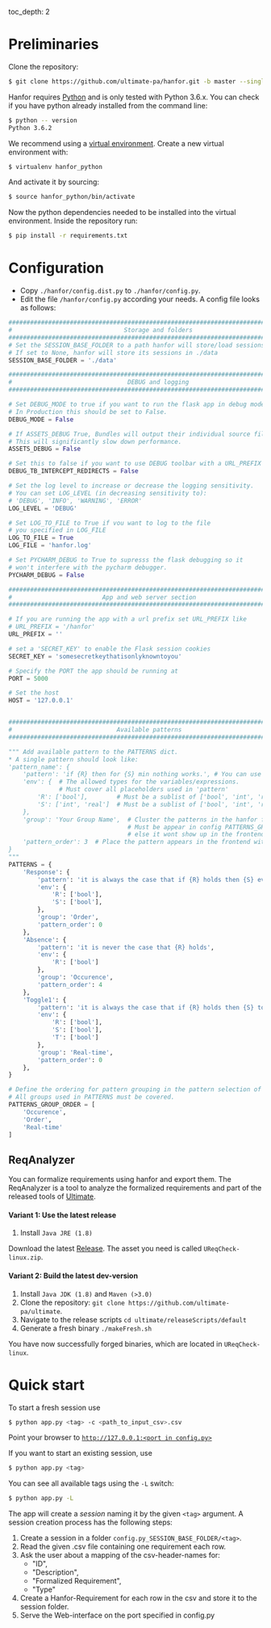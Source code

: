 toc_depth: 2

# Preliminaries
Clone the repository:
```bash
$ git clone https://github.com/ultimate-pa/hanfor.git -b master --single-branch /your/hanfor/destination 
```

Hanfor requires [Python](https://www.python.org/) and is only tested with Python 3.6.x.
You can check if you have python already installed from the command line:
```bash
$ python -- version
Python 3.6.2
```

We recommend using a [virtual environment](https://virtualenv.pypa.io/en/latest/installation/). Create a new virtual environment with: 
```bash
$ virtualenv hanfor_python 
```
And activate it by sourcing:
```bash
$ source hanfor_python/bin/activate
```

Now the python dependencies needed to be installed into the virtual environment.
Inside the repository run:
```bash
$ pip install -r requirements.txt
```

# Configuration
- Copy `./hanfor/config.dist.py` to `./hanfor/config.py`.
- Edit the file `/hanfor/config.py` according your needs.
A config file looks as follows: 


```python
################################################################################
#                               Storage and folders                            #
################################################################################
# Set the SESSION_BASE_FOLDER to a path hanfor will store/load sessions.
# If set to None, hanfor will store its sessions in ./data
SESSION_BASE_FOLDER = './data'

################################################################################
#                                DEBUG and logging                             #
################################################################################

# Set DEBUG_MODE to true if you want to run the flask app in debug mode.
# In Production this should be set to False.
DEBUG_MODE = False

# If ASSETS_DEBUG True, Bundles will output their individual source files.
# This will significantly slow down performance.
ASSETS_DEBUG = False

# Set this to false if you want to use DEBUG toolbar with a URL_PREFIX
DEBUG_TB_INTERCEPT_REDIRECTS = False

# Set the log level to increase or decrease the logging sensitivity.
# You can set LOG_LEVEL (in decreasing sensitivity to):
# 'DEBUG', 'INFO', 'WARNING', 'ERROR'
LOG_LEVEL = 'DEBUG'

# Set LOG_TO_FILE to True if vou want to log to the file
# you specified in LOG_FILE
LOG_TO_FILE = True
LOG_FILE = 'hanfor.log'

# Set PYCHARM_DEBUG to True to supresss the flask debugging so it
# won't interfere with the pycharm debugger.
PYCHARM_DEBUG = False

################################################################################
#                         App and web server section                           #
################################################################################

# If you are running the app with a url prefix set URL_PREFIX like
# URL_PREFIX = '/hanfor'
URL_PREFIX = ''

# set a 'SECRET_KEY' to enable the Flask session cookies
SECRET_KEY = 'somesecretkeythatisonlyknowntoyou'

# Specify the PORT the app should be running at
PORT = 5000

# Set the host
HOST = '127.0.0.1'


################################################################################
#                             Available patterns                               #
################################################################################

""" Add available pattern to the PATTERNS dict.
* A single pattern should look like:
'pattern_name': {
    'pattern': 'if {R} then for {S} min nothing works.', # You can use [R, S, T, U]
    'env': {  # The allowed types for the variables/expressions.
              # Must cover all placeholders used in 'pattern'
        'R': ['bool'],        # Must be a sublist of ['bool', 'int', 'real']
        'S': ['int', 'real']  # Must be a sublist of ['bool', 'int', 'real']
    },
    'group': 'Your Group Name',  # Cluster the patterns in the hanfor frontend.
                                 # Must be appear in config PATTERNS_GROUP_ORDER
                                 # else it wont show up in the frontend.
    'pattern_order': 3  # Place the pattern appears in the frontend within its group.
}
"""
PATTERNS = {
    'Response': {
        'pattern': 'it is always the case that if {R} holds then {S} eventually holds',
        'env': {
            'R': ['bool'],
            'S': ['bool'],
        },
        'group': 'Order',
        'pattern_order': 0
    },
    'Absence': {
        'pattern': 'it is never the case that {R} holds',
        'env': {
            'R': ['bool']
        },
        'group': 'Occurence',
        'pattern_order': 4
    },
    'Toggle1': {
        'pattern': 'it is always the case that if {R} holds then {S} toggles {T}',
        'env': {
            'R': ['bool'],
            'S': ['bool'],
            'T': ['bool']
        },
        'group': 'Real-time',
        'pattern_order': 0
    },
}

# Define the ordering for pattern grouping in the pattern selection of hanfors frontent.
# All groups used in PATTERNS must be covered.
PATTERNS_GROUP_ORDER = [
    'Occurence',
    'Order',
    'Real-time'
]
```

## ReqAnalyzer
You can formalize requirements using hanfor and export them. 
The ReqAnalyzer is a tool to analyze the formalized requirements and part of the released tools of [Ultimate](https://github.com/ultimate-pa/ultimate).

#### Variant 1: Use the latest release

1. Install `Java JRE (1.8)`

Download the latest [Release](https://github.com/ultimate-pa/ultimate/releases).
The asset you need is called `UReqCheck-linux.zip`. 


#### Variant 2: Build the latest dev-version

1. Install `Java JDK (1.8)` and `Maven (>3.0)`
2. Clone the repository: `git clone https://github.com/ultimate-pa/ultimate`.
3. Navigate to the release scripts `cd ultimate/releaseScripts/default`
4. Generate a fresh binary `./makeFresh.sh`

You have now successfully forged binaries, which are located in `UReqCheck-linux`.

# Quick start
To start a fresh session use
```bash
$ python app.py <tag> -c <path_to_input_csv>.csv
```
    
Point your browser to [`http://127.0.0.1:<port in config.py>`](http://127.0.0.1:5000)

If you want to start an existing session, use
```bash
$ python app.py <tag>
```

You can see all available tags using the `-L` switch:
```bash
$ python app.py -L
```

The app will create a *session* naming it by the given `<tag>` argument.
A session creation process has the following steps:

 1. Create a session in a folder `config.py_SESSION_BASE_FOLDER/<tag>`.
 2. Read the given .csv file containing one requirement each row.
 3. Ask the user about a mapping of the csv-header-names for:
    * "ID", 
    * "Description", 
    * "Formalized Requirement", 
    * "Type"
 4. Create a Hanfor-Requirement for each row in the csv and store it to the session folder.
 5. Serve the Web-interface on the port specified in config.py
